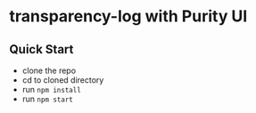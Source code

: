 # transparency-log with Purity UI

## Quick Start

- clone the repo
- cd to cloned directory
- run `npm install`
- run `npm start`

